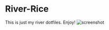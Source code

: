 # River-Rice
This is just my river dotfiles. Enjoy!
![screenshot](https://github.com/soliprem/river-rice/screenshots/screenshot1.png)
